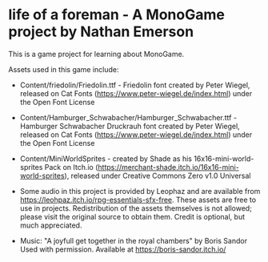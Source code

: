 # life of a foreman - A MonoGame project by Nathan Emerson
This is a game project for learning about MonoGame.  

Assets used in this game include:

* Content/friedolin/Friedolin.ttf - 
Friedolin font created by Peter Wiegel, released on Cat Fonts
(https://www.peter-wiegel.de/index.html) under the Open Font License
 
* Content/Hamburger_Schwabacher/Hamburger_Schwabacher.ttf -
Hamburger Schwabacher Druckrauh font created by Peter Wiegel, released on Cat Fonts 
(https://www.peter-wiegel.de/index.html) under the Open Font License

* Content/MiniWorldSprites - created by Shade as his
16x16-mini-world-sprites Pack on Itch.io
(https://merchant-shade.itch.io/16x16-mini-world-sprites),
released under Creative Commons Zero v1.0 Universal

* Some audio in this project is provided by Leophaz
and are available from https://leohpaz.itch.io/rpg-essentials-sfx-free.
These assets are free to use in projects.
Redistribution of the assets themselves is not allowed;
please visit the original source to obtain them.
Credit is optional, but much appreciated.

* Music:
"A joyfull get together in the royal chambers" by Boris Sandor
Used with permission. Available at https://boris-sandor.itch.io/